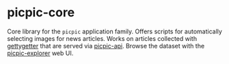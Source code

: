 # picpic-core

Core library for the `picpic` application family. Offers scripts for automatically selecting images for news articles. Works on articles collected with [gettygetter](https://github.com/mgschoen/gettygetter) that are served via [picpic-api](https://github.com/mgschoen/picpic-api). Browse the dataset with the [picpic-explorer](https://github.com/mgschoen/picpic-explorer) web UI.